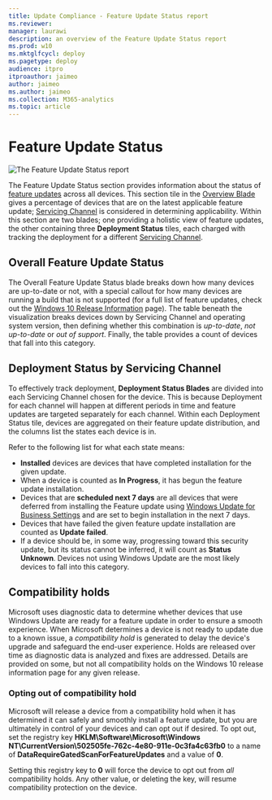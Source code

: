 ```yaml
---
title: Update Compliance - Feature Update Status report
ms.reviewer: 
manager: laurawi
description: an overview of the Feature Update Status report
ms.prod: w10
ms.mktglfcycl: deploy
ms.pagetype: deploy
audience: itpro
itproauthor: jaimeo
author: jaimeo
ms.author: jaimeo
ms.collection: M365-analytics
ms.topic: article
---
```


# Feature Update Status

![The Feature Update Status report](images/UC_workspace_FU_status.png)

The Feature Update Status section provides information about the status of [feature updates](waas-quick-start.md#definitions) across all devices. This section tile in the [Overview Blade](update-compliance-using.md#overview-blade) gives a percentage of devices that are on the latest applicable feature update; [Servicing Channel](waas-overview.md#servicing-channels) is considered in determining applicability. Within this section are two blades; one providing a holistic view of feature updates, the other containing three **Deployment Status** tiles, each charged with tracking the deployment for a different [Servicing Channel](waas-overview.md#servicing-channels). 

## Overall Feature Update Status

The Overall Feature Update Status blade breaks down how many devices are up-to-date or not, with a special callout for how many devices are running a build that is not supported (for a full list of feature updates, check out the [Windows 10 Release Information](https://technet.microsoft.com/windows/release-info.aspx) page). The table beneath the visualization breaks devices down by Servicing Channel and operating system version, then defining whether this combination is *up-to-date*, *not up-to-date* or *out of support*. Finally, the table provides a count of devices that fall into this category.  

## Deployment Status by Servicing Channel

To effectively track deployment, **Deployment Status Blades** are divided into each Servicing Channel chosen for the device. This is because Deployment for each channel will happen at different periods in time and feature updates are targeted separately for each channel. Within each Deployment Status tile, devices are aggregated on their feature update distribution, and the columns list the states each device is in.

Refer to the following list for what each state means:
* **Installed** devices are devices that have completed installation for the given update.
* When a device is counted as **In Progress**, it has begun the feature update installation. 
* Devices that are **scheduled next 7 days** are all devices that were deferred from installing the Feature update using [Windows Update for Business Settings](waas-manage-updates-wufb.md) and are set to begin installation in the next 7 days.
* Devices that have failed the given feature update installation are counted as **Update failed**.
* If a device should be, in some way, progressing toward this security update, but its status cannot be inferred, it will count as **Status Unknown**. Devices not using Windows Update are the most likely devices to fall into this category.

## Compatibility holds

Microsoft uses diagnostic data to determine whether devices that use Windows Update are ready for a feature update in order to ensure a smooth experience. When Microsoft determines a device is not ready to update due to a known issue, a *compatibility hold* is generated to delay the device's upgrade and safeguard the end-user experience. Holds are released over time as diagnostic data is analyzed and fixes are addressed. Details are provided on some, but not all compatibility holds on the Windows 10 release information page for any given release. 

### Opting out of compatibility hold

Microsoft will release a device from a compatibility hold when it has determined it can safely and smoothly install a feature update, but you are ultimately in control of your devices and can opt out if desired. To opt out, set the registry key **HKLM\Software\Microsoft\Windows NT\CurrentVersion\502505fe-762c-4e80-911e-0c3fa4c63fb0** to a name of **DataRequireGatedScanForFeatureUpdates** and a value of **0**.


Setting this registry key to **0** will force the device to opt out from *all* compatibility holds. Any other value, or deleting the key, will resume compatibility protection on the device.  

